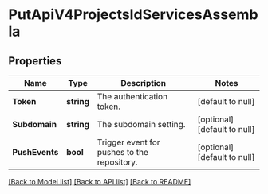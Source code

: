 # PutApiV4ProjectsIdServicesAssembla

## Properties
Name | Type | Description | Notes
------------ | ------------- | ------------- | -------------
**Token** | **string** | The authentication token. | [default to null]
**Subdomain** | **string** | The subdomain setting. | [optional] [default to null]
**PushEvents** | **bool** | Trigger event for pushes to the repository. | [optional] [default to null]

[[Back to Model list]](../README.md#documentation-for-models) [[Back to API list]](../README.md#documentation-for-api-endpoints) [[Back to README]](../README.md)



